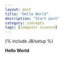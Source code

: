 ```yaml
---
layout: post
title: "Hello World"
description: "Start post"
category: concepts
tags: [computer science]
---
```

{% include JB/setup %}

**Hello World**
